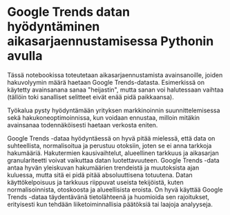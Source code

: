 # Google Trends datan hyödyntäminen aikasarjaennustamisessa Pythonin avulla

Tässä notebookissa toteutetaan aikasarjaennustamista avainsanoille, joiden hakuvolyymin määrä haetaan Google Trends-datasta. Esimerkissä on käytetty avainsanana sanaa "heijastin", mutta sanan voi halutessaan vaihtaa (tällöin toki sanalliset selitteet eivät enää pidä paikkaansa).

Työkalua pysty hyödyntämään yrityksen markkinoinnin suunnittelemisessa sekä hakukoneoptimoinnissa, kun voidaan ennustaa, milloin mitäkin avainsanaa todennäköisesti haetaan verkosta eniten.

Google Trends -dataa hyödyntäessä on hyvä pitää mielessä, että data on suhteellista, normalisoitua ja perustuu otoksiin, joten se ei anna tarkkoja hakumääriä. Hakutermien kausivaihtelut, alueellinen tarkkuus ja aikasarjan granulariteetti voivat vaikuttaa datan luotettavuuteen. Google Trends -data antaa hyvän yleiskuvan hakumäärien trendeistä ja muutoksista ajan kuluessa, mutta sitä ei pidä pitää absoluuttisena totuutena. Datan käyttökelpoisuus ja tarkkuus riippuvat useista tekijöistä, kuten normalisoinnista, otoskoosta ja alueellisista eroista. On hyvä käyttää Google Trends -dataa täydentävänä tietolähteenä ja huomioida sen rajoitukset, erityisesti kun tehdään liiketoiminnallisia päätöksiä tai laajoja analyyseja.

